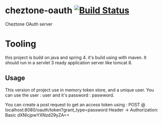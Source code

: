 # cheztone-oauth [![Build Status](https://travis-ci.org/ChezTone/cheztone-oauth.svg?branch=master)](https://travis-ci.org/ChezTone/cheztone-oauth)

Cheztone OAuth server

# Tooling

this project is build on java and spring 4.
it's build using with maven.
It should run in a servlet 3 ready application server like tomcat 8. 

## Usage

This version of project use in memory token store, and a unique user.
You can use the user : user and it's password : paswword.

You can create a post request to get an access token using :
 POST @ localhost:8080/oauth/token?grant_type=password 
 Header -> Authorization: Basic dXNlcjpwYXNzd29yZA==
